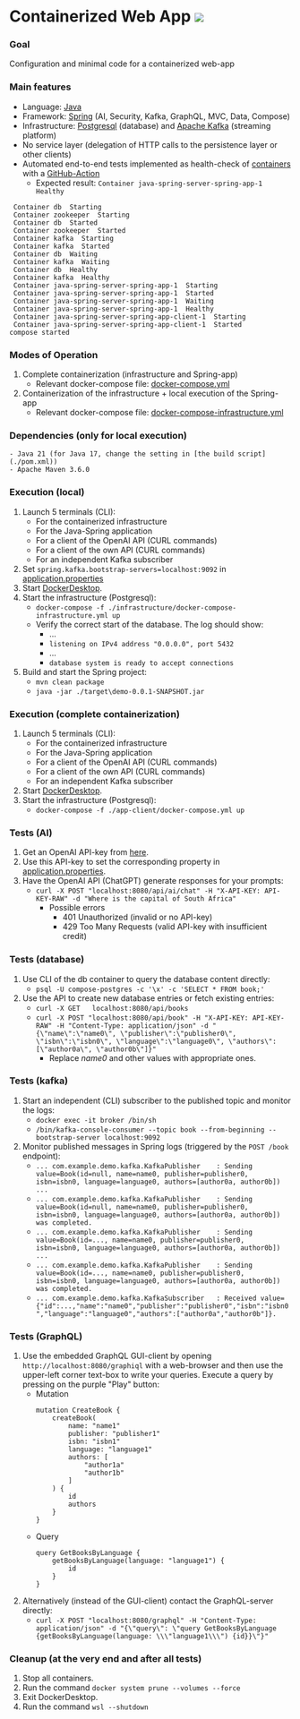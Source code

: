 # Containerized Web App [![](https://github.com/nurlicht/Java-Spring-Server/actions/workflows/docker-compose.yml/badge.svg)](https://github.com/nurlicht/Java-Spring-Server/actions)

### Goal
Configuration and minimal code for a containerized web-app

### Main features
- Language: [Java](https://jdk.java.net/21/)
- Framework: [Spring](https://spring.io/) (AI, Security, Kafka, GraphQL, MVC, Data, Compose)
- Infrastructure: [Postgresql](https://www.postgresql.org/) (database) and [Apache Kafka](https://kafka.apache.org/) (streaming platform)
- No service layer (delegation of HTTP calls to the persistence layer or other clients)
- Automated end-to-end tests implemented as health-check of [containers](./app-client/docker-compose.yml) with a [GitHub-Action](./.github/workflows/docker-compose.yml)
    - Expected result: ```Container java-spring-server-spring-app-1  Healthy```
```
 Container db  Starting
 Container zookeeper  Starting
 Container db  Started
 Container zookeeper  Started
 Container kafka  Starting
 Container kafka  Started
 Container db  Waiting
 Container kafka  Waiting
 Container db  Healthy
 Container kafka  Healthy
 Container java-spring-server-spring-app-1  Starting
 Container java-spring-server-spring-app-1  Started
 Container java-spring-server-spring-app-1  Waiting
 Container java-spring-server-spring-app-1  Healthy
 Container java-spring-server-spring-app-client-1  Starting
 Container java-spring-server-spring-app-client-1  Started
compose started
```

### Modes of Operation
1. Complete containerization (infrastructure and Spring-app)
    - Relevant docker-compose file: [docker-compose.yml](./app-client/docker-compose.yml)
2. Containerization of the infrastructure + local execution of the Spring-app
    - Relevant docker-compose file: [docker-compose-infrastructure.yml](./infrastructure/docker-compose-infrastructure.yml)

### Dependencies (only for local execution)
    - Java 21 (for Java 17, change the setting in [the build script](./pom.xml))
    - Apache Maven 3.6.0

### Execution (local)
1. Launch 5 terminals (CLI):
    - For the containerized infrastructure
    - For the Java-Spring application
    - For a client of the OpenAI API (CURL commands)
    - For a client of the own API (CURL commands)
    - For an independent Kafka subscriber
2. Set ```spring.kafka.bootstrap-servers=localhost:9092``` in [application.properties](./src/main/resources/application.properties)
3. Start [DockerDesktop](https://www.docker.com/products/docker-desktop/).
4. Start the infrastructure (Postgresql):
    - ```docker-compose -f ./infrastructure/docker-compose-infrastructure.yml up```
    - Verify the correct start of the database. The log should show:
        - ...
        - ```listening on IPv4 address "0.0.0.0", port 5432```
        - ...
        - ```database system is ready to accept connections```
5. Build and start the Spring project:
    - ```mvn clean package```
    - ```java -jar ./target\demo-0.0.1-SNAPSHOT.jar```

### Execution (complete containerization)
1. Launch 5 terminals (CLI):
    - For the containerized infrastructure
    - For the Java-Spring application
    - For a client of the OpenAI API (CURL commands)
    - For a client of the own API (CURL commands)
    - For an independent Kafka subscriber
2. Start [DockerDesktop](https://www.docker.com/products/docker-desktop/).
3. Start the infrastructure (Postgresql):
    - ```docker-compose -f ./app-client/docker-compose.yml up```

### Tests (AI)
1. Get an OpenAI API-key from [here](https://platform.openai.com/api-keys).
2. Use this API-key to set the corresponding property in [application.properties](./src/main/resources/application.properties).
3. Have the OpenAI API (ChatGPT) generate responses for your prompts:
    - ```curl -X POST "localhost:8080/api/ai/chat" -H "X-API-KEY: API-KEY-RAW" -d "Where is the capital of South Africa"```
        - Possible errors
            - 401 Unauthorized (invalid or no API-key) 
            - 429 Too Many Requests (valid API-key with insufficient credit) 

### Tests (database)
1. Use CLI of the db container to query the database content directly:
    - ```psql -U compose-postgres -c '\x' -c 'SELECT * FROM book;'```
2. Use the API to create new database entries or fetch existing entries:
    - ```curl -X GET   localhost:8080/api/books```
    - ```curl -X POST "localhost:8080/api/book" -H "X-API-KEY: API-KEY-RAW" -H "Content-Type: application/json" -d "{\"name\":\"name0\", \"publisher\":\"publisher0\", \"isbn\":\"isbn0\", \"language\":\"language0\", \"authors\":[\"author0a\", \"author0b\"]}"```
        - Replace <i>name0</i> and other values with appropriate ones.

### Tests (kafka)
1. Start an independent (CLI) subscriber to the published topic and monitor the logs:
    - ```docker exec -it broker /bin/sh```
    - ```/bin/kafka-console-consumer --topic book --from-beginning --bootstrap-server localhost:9092```
2. Monitor published messages in Spring logs (triggered by the ```POST /book``` endpoint):
    - ```... com.example.demo.kafka.KafkaPublisher    : Sending value=Book(id=null, name=name0, publisher=publisher0, isbn=isbn0, language=language0, authors=[author0a, author0b]) ...```
    - ```... com.example.demo.kafka.KafkaPublisher    : Sending value=Book(id=null, name=name0, publisher=publisher0, isbn=isbn0, language=language0, authors=[author0a, author0b]) was completed.```
    - ```... com.example.demo.kafka.KafkaPublisher    : Sending value=Book(id=..., name=name0, publisher=publisher0, isbn=isbn0, language=language0, authors=[author0a, author0b]) ...```
    - ```... com.example.demo.kafka.KafkaPublisher    : Sending value=Book(id=..., name=name0, publisher=publisher0, isbn=isbn0, language=language0, authors=[author0a, author0b]) was completed.```
    - ```... com.example.demo.kafka.KafkaSubscriber   : Received value={"id":...,"name":"name0","publisher":"publisher0","isbn":"isbn0","language":"language0","authors":["author0a","author0b"]}.```

### Tests (GraphQL)
1. Use the embedded GraphQL GUI-client by opening ```http://localhost:8080/graphiql``` with a web-browser and then use the upper-left corner text-box to write your queries. Execute a query by pressing on the purple "Play" button:
    - Mutation
        ```
        mutation CreateBook {
            createBook(
                name: "name1"
                publisher: "publisher1"
                isbn: "isbn1"
                language: "language1"
                authors: [
                    "author1a"
                    "author1b"
                ]
            ) {
                id
                authors
            }
        }
        ```
    - Query
        ```
        query GetBooksByLanguage {
            getBooksByLanguage(language: "language1") {
                id
            }
        }
       ```
2. Alternatively (instead of the GUI-client) contact the GraphQL-server directly:
    - ```curl -X POST "localhost:8080/graphql" -H "Content-Type: application/json" -d "{\"query\": \"query GetBooksByLanguage {getBooksByLanguage(language: \\\"language1\\\") {id}}\"}"```

### Cleanup (at the very end and after all tests)
1. Stop all containers.
2. Run the command ```docker system prune --volumes --force```
3. Exit DockerDesktop.
4. Run the command ```wsl --shutdown```
